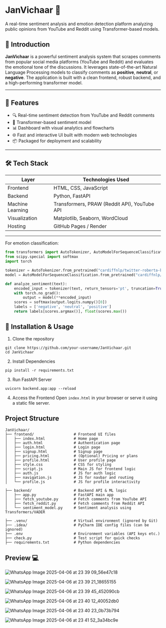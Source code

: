 # JanVichaar 🎯
A real-time sentiment analysis and emotion detection platform analyzing public opinions from YouTube and Reddit using Transformer-based models.

## 🚀 Introduction

**JanVichaar** is a powerful sentiment analysis system that scrapes comments from popular social media platforms (YouTube and Reddit) and evaluates the emotional tone of the discussions. It leverages state-of-the-art Natural Language Processing models to classify comments as **positive**, **neutral**, or **negative**. The application is built with a clean frontend, robust backend, and a high-performing transformer model.

---

## 🧠 Features

- 🔍 Real-time sentiment detection from YouTube and Reddit comments
- 🤖 Transformer-based sentiment model 
- 📊 Dashboard with visual analytics and flowcharts
- 🌐 Fast and interactive UI built with modern web technologies
- 📦 Packaged for deployment and scalability

---

## 🛠️ Tech Stack

| Layer       | Technologies Used                                |
|------------|--------------------------------------------------|
| Frontend   | HTML, CSS, JavaScript                            |
| Backend    | Python, FastAPI                                  |
| Machine Learning | Transformers, PRAW (Reddit API), YouTube API |
| Visualization | Matplotlib, Seaborn, WordCloud                |
| Hosting    | GitHub Pages / Render     |

---

For emotion classification:

```python
from transformers import AutoTokenizer, AutoModelForSequenceClassification
from scipy.special import softmax
import torch

tokenizer = AutoTokenizer.from_pretrained("cardiffnlp/twitter-roberta-base-sentiment")
model = AutoModelForSequenceClassification.from_pretrained("cardiffnlp/twitter-roberta-base-sentiment")

def analyze_sentiment(text):
    encoded_input = tokenizer(text, return_tensors='pt', truncation=True)
    with torch.no_grad():
        output = model(**encoded_input)
    scores = softmax(output.logits.numpy()[0])
    labels = ['negative', 'neutral', 'positive']
    return labels[scores.argmax()], float(scores.max())
```

## 🔧 Installation & Usage

1. Clone the repository

```
git clone https://github.com/your-username/JanVichaar.git
cd JanVichaar
```
2. Install Dependencies

```
pip install -r requirements.txt
```

3. Run FastAPI Server

```
uvicorn backend.app:app --reload
```

4. Access the Frontend
Open ```index.html``` in your browser or serve it using a static file server.

## Project Structure
```
JanVichaar/
├── frontend/                  # Frontend UI files
│   ├── index.html             # Home page
│   ├── auth.html              # Authentication page
│   ├── login.html             # Login page
│   ├── signup.html            # Signup page
│   ├── pricing.html           # (Optional) Pricing or plans
│   ├── profile.html           # User profile page
│   ├── style.css              # CSS for styling
│   ├── script.js              # Main JS for frontend logic
│   ├── auth.js                # JS for auth logic
│   ├── navigation.js          # JS for navbar and routing
│   └── profile.js             # JS for profile interactivity

├── backend/                   # Backend API & ML logic
│   ├── app.py                 # FastAPI main app
│   ├── fetch_youtube.py       # Fetch comments from YouTube API
│   ├── fetch_reddit.py        # Fetch comments from Reddit API
│   └── sentiment_model.py     # Sentiment analysis using Transformers/VADER

├── .venv/                     # Virtual environment (ignored by Git)
├── .idea/                     # PyCharm IDE config files (can be ignored)
├── .env                       # Environment variables (API keys etc.)
├── check.py                   # Test script for quick checks
├── requirements.txt           # Python dependencies
```


## Preview 💻

![WhatsApp Image 2025-04-06 at 23 39 09_56e47c18](https://github.com/user-attachments/assets/2de7561b-2cef-4198-8906-327bd2cfb816)

![WhatsApp Image 2025-04-06 at 23 39 21_18655155](https://github.com/user-attachments/assets/05e59700-2b39-4751-a473-b606ee16924d)

![WhatsApp Image 2025-04-06 at 23 39 45_452090cb](https://github.com/user-attachments/assets/904c6f4d-d08f-4f3e-baed-35c27a909b49)

![WhatsApp Image 2025-04-06 at 23 40 12_40052db0](https://github.com/user-attachments/assets/a0beab1b-9ec5-419b-9ebd-2e2ed85e9c56)

![WhatsApp Image 2025-04-06 at 23 40 23_0b73b794](https://github.com/user-attachments/assets/dfa2c645-ed3e-44ea-a3d0-94bde53729bd)

![WhatsApp Image 2025-04-06 at 23 41 52_3a34bc9e](https://github.com/user-attachments/assets/fc571d1b-d4f2-429f-a502-ba57227bb273)



